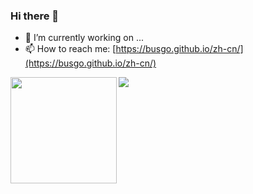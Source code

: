 ### Hi there 👋

- 🔭 I’m currently working on ...
- 📫 How to reach me: [https://busgo.github.io/zh-cn/](https://busgo.github.io/zh-cn/)

<!-- 
<h2>🏆 Github Profile Trophy</h2>
<img src="https://github-profile-trophy.vercel.app/?username=busgo&column=6"/> -->

<div>
  <img height="170" align="left" src="https://github-readme-stats.vercel.app/api?username=busgo&count_private=true&include_all_commits=true" />
  <img src="https://github-readme-stats.vercel.app/api/top-langs/?username=busgo&layout=compact" />
</div>
